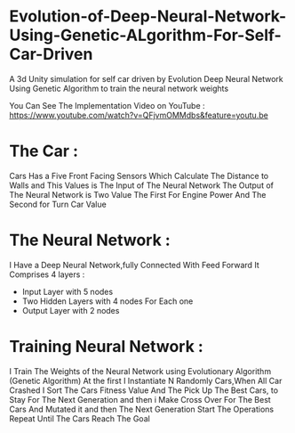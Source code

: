 # Evolution-of-Deep-Neural-Network-Using-Genetic-ALgorithm-For-Self-Car-Driven

A 3d Unity simulation for self car driven by Evolution Deep Neural Network Using Genetic Algorithm to train the neural network weights

You Can See The Implementation Video on YouTube : https://www.youtube.com/watch?v=QFjvmOMMdbs&feature=youtu.be


# The Car :
Cars Has a Five Front Facing Sensors Which Calculate The Distance to Walls and This Values is The Input of The Neural Network 
The Output of The Neural Network is Two Value The First For Engine Power And The Second for Turn Car Value


# The Neural Network :
I Have a Deep Neural Network,fully Connected With Feed Forward 
It Comprises 4 layers :
   - Input Layer with 5 nodes
   - Two Hidden Layers with 4 nodes For Each one
   - Output Layer with 2 nodes


# Training Neural Network :
I Train The Weights of the Neural Network using Evolutionary Algorithm (Genetic Algorithm)
At the first I Instantiate N Randomly Cars,When All Car Crashed I Sort The Cars Fitness Value And The Pick Up The Best Cars,
to Stay For The Next Generation and then i Make Cross Over For The Best Cars And Mutated it and then The Next Generation Start 
The Operations Repeat Until The Cars Reach The Goal
